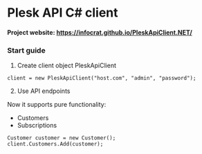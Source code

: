# Plesk API C# client

#### Project website: <a target="_blank" href="https://infocrat.github.io/PleskApiClient.NET/">https://infocrat.github.io/PleskApiClient.NET/</a>
### Start guide
1. Create client object
PleskApiClient 
```
client = new PleskApiClient("host.com", "admin", "password");
```

2. Use API endpoints

Now it supports pure functionality:
 - Customers
 - Subscriptions
```
Customer customer = new Customer();
client.Customers.Add(customer);
```
